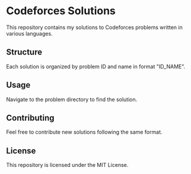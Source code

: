 # Codeforces Solutions

This repository contains my solutions to Codeforces problems written in various languages.

## Structure

Each solution is organized by problem ID and name in format "ID_NAME".

## Usage

Navigate to the problem directory to find the solution.

## Contributing

Feel free to contribute new solutions following the same format.

## License

This repository is licensed under the MIT License.

